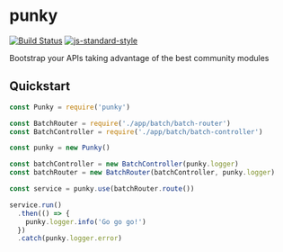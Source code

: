 # punky

[![Build Status](https://travis-ci.org/dgaubert/punky.svg?branch=master)](https://travis-ci.org/dgaubert/punky)
[![js-standard-style](https://img.shields.io/badge/code%20style-standard-brightgreen.svg)](http://standardjs.com/)

Bootstrap your APIs taking advantage of the best community modules

## Quickstart

```js
const Punky = require('punky')

const BatchRouter = require('./app/batch/batch-router')
const BatchController = require('./app/batch/batch-controller')

const punky = new Punky()

const batchController = new BatchController(punky.logger)
const batchRouter = new BatchRouter(batchController, punky.logger)

const service = punky.use(batchRouter.route())

service.run()
  .then(() => {
    punky.logger.info('Go go go!')
  })
  .catch(punky.logger.error)
```
